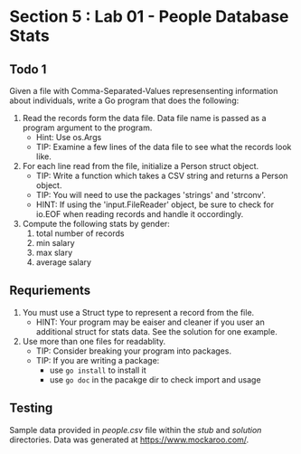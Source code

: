 # Section 5 : Lab 01 - People Database Stats

## Todo 1

Given a file with Comma-Separated-Values represensenting information about individuals, write a Go program that does the following:

1. Read the records form the data file. Data file name is passed as a program argument to the program.
    * Hint: Use os.Args
    * TIP: Examine a few lines of the data file to see what the records look like.
2. For each line read from the file, initialize a Person struct object.
    * TIP: Write a function which takes a CSV string and returns a Person object.
    * TIP: You will need to use the packages 'strings' and 'strconv'.
    * HINT: If using the 'input.FileReader' object, be sure to check for io.EOF when reading records and handle it occordingly.
3. Compute the following stats by gender:
    1. total number of records
    2. min salary
    3. max slary
    4. average salary

## Requriements

1. You must use a Struct type to represent a record from the file.
    * HINT: Your program may be eaiser and cleaner if you user an additional struct for stats data. See the solution for one example.
2. Use more than one files for readablity.
    * TIP: Consider breaking your program into packages.
    * TIP: If you are writing a package:
        * use `go install` to install it
        * use `go doc` in the pacakge dir to check import and usage

## Testing

Sample data provided in *people.csv* file within the *stub* and *solution* directories. Data was generated at https://www.mockaroo.com/.